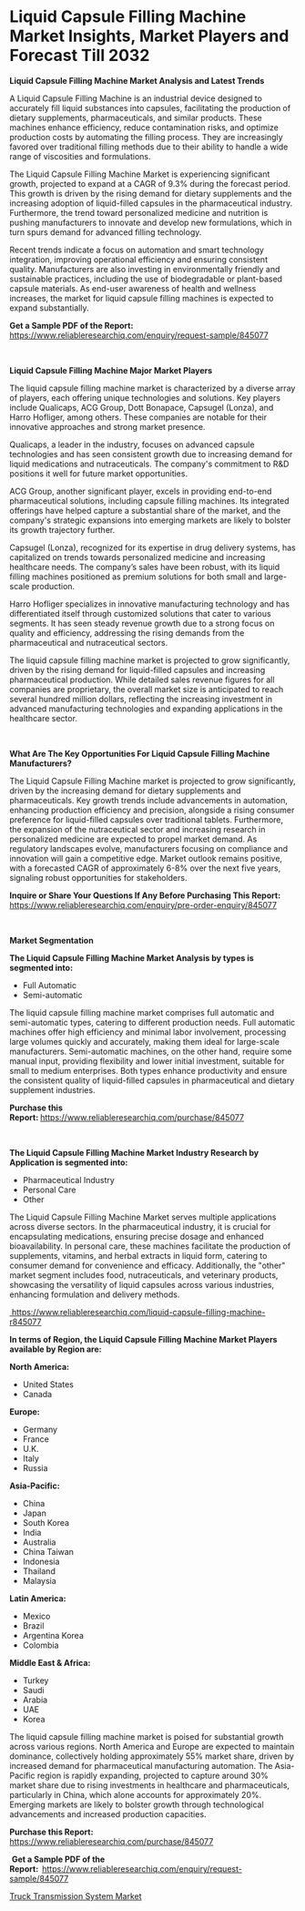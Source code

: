 <p><h1>Liquid Capsule Filling Machine Market Insights, Market Players and Forecast Till 2032</h1></p><p><strong>Liquid Capsule Filling Machine Market Analysis and Latest Trends</strong></p>
<p><p>A Liquid Capsule Filling Machine is an industrial device designed to accurately fill liquid substances into capsules, facilitating the production of dietary supplements, pharmaceuticals, and similar products. These machines enhance efficiency, reduce contamination risks, and optimize production costs by automating the filling process. They are increasingly favored over traditional filling methods due to their ability to handle a wide range of viscosities and formulations.</p><p>The Liquid Capsule Filling Machine Market is experiencing significant growth, projected to expand at a CAGR of 9.3% during the forecast period. This growth is driven by the rising demand for dietary supplements and the increasing adoption of liquid-filled capsules in the pharmaceutical industry. Furthermore, the trend toward personalized medicine and nutrition is pushing manufacturers to innovate and develop new formulations, which in turn spurs demand for advanced filling technology.</p><p>Recent trends indicate a focus on automation and smart technology integration, improving operational efficiency and ensuring consistent quality. Manufacturers are also investing in environmentally friendly and sustainable practices, including the use of biodegradable or plant-based capsule materials. As end-user awareness of health and wellness increases, the market for liquid capsule filling machines is expected to expand substantially.</p></p>
<p><strong>Get a Sample PDF of the Report:&nbsp;</strong> <a href="https://www.reliableresearchiq.com/enquiry/request-sample/845077?utm_campaign=3046&utm_medium=2&utm_source=Github&utm_content=ia&utm_term=10042025&utm_id=liquid-capsule-filling-machine">https://www.reliableresearchiq.com/enquiry/request-sample/845077</a></p>
<p>&nbsp;</p>
<p><strong>Liquid Capsule Filling Machine Major Market Players</strong></p>
<p><p>The liquid capsule filling machine market is characterized by a diverse array of players, each offering unique technologies and solutions. Key players include Qualicaps, ACG Group, Dott Bonapace, Capsugel (Lonza), and Harro Hofliger, among others. These companies are notable for their innovative approaches and strong market presence.</p><p>Qualicaps, a leader in the industry, focuses on advanced capsule technologies and has seen consistent growth due to increasing demand for liquid medications and nutraceuticals. The company's commitment to R&D positions it well for future market opportunities.</p><p>ACG Group, another significant player, excels in providing end-to-end pharmaceutical solutions, including capsule filling machines. Its integrated offerings have helped capture a substantial share of the market, and the company's strategic expansions into emerging markets are likely to bolster its growth trajectory further.</p><p>Capsugel (Lonza), recognized for its expertise in drug delivery systems, has capitalized on trends towards personalized medicine and increasing healthcare needs. The company’s sales have been robust, with its liquid filling machines positioned as premium solutions for both small and large-scale production.</p><p>Harro Hofliger specializes in innovative manufacturing technology and has differentiated itself through customized solutions that cater to various segments. It has seen steady revenue growth due to a strong focus on quality and efficiency, addressing the rising demands from the pharmaceutical and nutraceutical sectors.</p><p>The liquid capsule filling machine market is projected to grow significantly, driven by the rising demand for liquid-filled capsules and increasing pharmaceutical production. While detailed sales revenue figures for all companies are proprietary, the overall market size is anticipated to reach several hundred million dollars, reflecting the increasing investment in advanced manufacturing technologies and expanding applications in the healthcare sector.</p></p>
<p>&nbsp;</p>
<p><strong>What Are The Key Opportunities For Liquid Capsule Filling Machine Manufacturers?</strong></p>
<p><p>The Liquid Capsule Filling Machine market is projected to grow significantly, driven by the increasing demand for dietary supplements and pharmaceuticals. Key growth trends include advancements in automation, enhancing production efficiency and precision, alongside a rising consumer preference for liquid-filled capsules over traditional tablets. Furthermore, the expansion of the nutraceutical sector and increasing research in personalized medicine are expected to propel market demand. As regulatory landscapes evolve, manufacturers focusing on compliance and innovation will gain a competitive edge. Market outlook remains positive, with a forecasted CAGR of approximately 6-8% over the next five years, signaling robust opportunities for stakeholders.</p></p>
<p><strong>Inquire or Share Your Questions If Any Before Purchasing This Report:</strong> <a href="https://www.reliableresearchiq.com/enquiry/pre-order-enquiry/845077?utm_campaign=3046&utm_medium=2&utm_source=Github&utm_content=ia&utm_term=10042025&utm_id=liquid-capsule-filling-machine">https://www.reliableresearchiq.com/enquiry/pre-order-enquiry/845077</a></p>
<p>&nbsp;</p>
<p><strong>Market Segmentation</strong></p>
<p><strong>The Liquid Capsule Filling Machine Market Analysis by types is segmented into:</strong></p>
<p><ul><li>Full Automatic</li><li>Semi-automatic</li></ul></p>
<p><p>The liquid capsule filling machine market comprises full automatic and semi-automatic types, catering to different production needs. Full automatic machines offer high efficiency and minimal labor involvement, processing large volumes quickly and accurately, making them ideal for large-scale manufacturers. Semi-automatic machines, on the other hand, require some manual input, providing flexibility and lower initial investment, suitable for small to medium enterprises. Both types enhance productivity and ensure the consistent quality of liquid-filled capsules in pharmaceutical and dietary supplement industries.</p></p>
<p><strong>Purchase this Report:&nbsp;</strong><a href="https://www.reliableresearchiq.com/purchase/845077?utm_campaign=3046&utm_medium=2&utm_source=Github&utm_content=ia&utm_term=10042025&utm_id=liquid-capsule-filling-machine">https://www.reliableresearchiq.com/purchase/845077</a></p>
<p>&nbsp;</p>
<p><strong>The Liquid Capsule Filling Machine Market Industry Research by Application is segmented into:</strong></p>
<p><ul><li>Pharmaceutical Industry</li><li>Personal Care</li><li>Other</li></ul></p>
<p><p>The Liquid Capsule Filling Machine Market serves multiple applications across diverse sectors. In the pharmaceutical industry, it is crucial for encapsulating medications, ensuring precise dosage and enhanced bioavailability. In personal care, these machines facilitate the production of supplements, vitamins, and herbal extracts in liquid form, catering to consumer demand for convenience and efficacy. Additionally, the "other" market segment includes food, nutraceuticals, and veterinary products, showcasing the versatility of liquid capsules across various industries, enhancing formulation and delivery methods.</p></p>
<p><a href="https://www.reliableresearchiq.com/liquid-capsule-filling-machine-r845077?utm_campaign=3046&utm_medium=2&utm_source=Github&utm_content=ia&utm_term=10042025&utm_id=liquid-capsule-filling-machine">&nbsp;https://www.reliableresearchiq.com/liquid-capsule-filling-machine-r845077</a></p>
<p><strong>In terms of Region, the Liquid Capsule Filling Machine Market Players available by Region are:</strong></p>
<p>
    <p> <strong> North America: </strong>
        <ul>
            <li>United States</li>
            <li>Canada</li>
        </ul>
        </p> 
    <p> <strong> Europe: </strong>
        <ul>
            <li>Germany</li>
            <li>France</li>
            <li>U.K.</li>
            <li>Italy</li>
            <li>Russia</li>
        </ul>
        </p> 
    <p> <strong> Asia-Pacific: </strong>
        <ul>
            <li>China</li>
            <li>Japan</li>
            <li>South Korea</li>
            <li>India</li>
            <li>Australia</li>
            <li>China Taiwan</li>
            <li>Indonesia</li>
            <li>Thailand</li>
            <li>Malaysia</li>
        </ul>
        </p> 
    <p> <strong> Latin America: </strong>
        <ul>
            <li>Mexico</li>
            <li>Brazil</li>
            <li>Argentina Korea</li>
            <li>Colombia</li>
        </ul>
        </p> 
    <p> <strong> Middle East & Africa: </strong>
        <ul>
            <li>Turkey</li>
            <li>Saudi</li>
            <li>Arabia</li>
            <li>UAE</li>
            <li>Korea</li>
        </ul>
    </p>
    </p>
<p><p>The liquid capsule filling machine market is poised for substantial growth across various regions. North America and Europe are expected to maintain dominance, collectively holding approximately 55% market share, driven by increased demand for pharmaceutical manufacturing automation. The Asia-Pacific region is rapidly expanding, projected to capture around 30% market share due to rising investments in healthcare and pharmaceuticals, particularly in China, which alone accounts for approximately 20%. Emerging markets are likely to bolster growth through technological advancements and increased production capacities.</p></p>
<p><strong>Purchase this Report: </strong><a href="https://www.reliableresearchiq.com/purchase/845077?utm_campaign=3046&utm_medium=2&utm_source=Github&utm_content=ia&utm_term=10042025&utm_id=liquid-capsule-filling-machine">https://www.reliableresearchiq.com/purchase/845077</a></p>
<p>&nbsp;<strong>Get a Sample PDF of the Report:&nbsp;&nbsp;</strong><a href="https://www.reliableresearchiq.com/enquiry/request-sample/845077?utm_campaign=3046&utm_medium=2&utm_source=Github&utm_content=ia&utm_term=10042025&utm_id=liquid-capsule-filling-machine">https://www.reliableresearchiq.com/enquiry/request-sample/845077</a></p>
<p><strong></strong></p>
<p><p><a href="https://github.com/nathandecarvalho/Market-Research-Report-List-6/blob/main/truck-transmission-system-market.md?utm_campaign=3046&utm_medium=2&utm_source=Github&utm_content=ia&utm_term=10042025&utm_id=liquid-capsule-filling-machine">Truck Transmission System Market</a></p></p>
